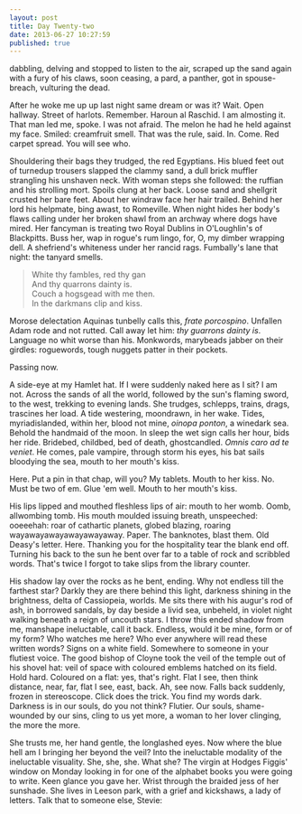 ```yaml
---
layout: post
title: Day Twenty-two
date: 2013-06-27 10:27:59
published: true
---
```

dabbling, delving and stopped to listen to the air, scraped up the sand again with a fury of his claws, soon ceasing, a pard, a panther, got in spouse-breach, vulturing the dead.

After he woke me up up last night same dream or was it? Wait. Open hallway. Street of harlots. Remember. Haroun al Raschid. I am almosting it. That man led me, spoke. I was not afraid. The melon he had he held against my face. Smiled: creamfruit smell. That was the rule, said. In. Come. Red carpet spread. You will see who. 

Shouldering their bags they trudged, the red Egyptians. His blued feet out of turnedup trousers slapped the clammy sand, a dull brick muffler strangling his unshaven neck. With woman steps she followed: the ruffian and his strolling mort. Spoils clung at her back. Loose sand and shellgrit crusted her bare feet. About her windraw face her hair trailed. Behind her lord his helpmate, bing awast, to Romeville. When night hides her body's flaws calling under her broken shawl from an archway where dogs have mired. Her fancyman is treating two Royal Dublins in O'Loughlin's of Blackpitts. Buss her, wap in rogue's rum lingo, for, O, my dimber wrapping dell. A shefriend's whiteness under her rancid rags. Fumbally's lane that night: the tanyard smells.

> White thy fambles, red thy gan <br>
> And thy quarrons dainty is. <br>
> Couch a hogsgead with me then. <br>
> In the darkmans clip and kiss.

Morose delectation Aquinas tunbelly calls this, *frate porcospino*. Unfallen Adam rode and not rutted. Call away let him: *thy guarrons dainty is*. Language no whit worse than his. Monkwords, marybeads jabber on their girdles: roguewords, tough nuggets patter in their pockets.

Passing now.

A side-eye at my Hamlet hat. If I were suddenly naked here as I sit? I am not. Across the sands of all the world, followed by the sun's flaming sword, to the west, trekking to evening lands. She trudges, schlepps, trains, drags, trascines her load. A tide westering, moondrawn, in her wake. Tides, myriadislanded, within her, blood not mine, *oinopa ponton*, a winedark sea. Behold the handmaid of the moon. In sleep the wet sign calls her hour, bids her ride. Bridebed, childbed, bed of death, ghostcandled. *Omnis caro ad te veniet*. He comes, pale vampire, through storm his eyes, his bat sails bloodying the sea, mouth to her mouth's kiss.

Here. Put a pin in that chap, will you? My tablets. Mouth to her kiss. No. Must be two of em. Glue 'em well. Mouth to her mouth's kiss.

His lips lipped and mouthed fleshless lips of air: mouth to her womb. Oomb, allwombing tomb. His mouth moulded issuing breath, unspeeched: ooeeehah: roar of cathartic planets, globed blazing, roaring wayawayawayawayawayaway. Paper. The banknotes, blast them. Old Deasy's letter. Here. Thanking you for the hospitality tear the blank end off. Turning his back to the sun he bent over far to a table of rock and scribbled words. That's twice I forgot to take slips from the library counter.

His shadow lay over the rocks as he bent, ending. Why not endless till the farthest star? Darkly they are there behind this light, darkness shining in the brightness, delta of Cassiopeia, worlds. Me sits there with his augur's rod of ash, in borrowed sandals, by day beside a livid sea, unbeheld, in violet night walking beneath a reign of uncouth stars. I throw this ended shadow from me, manshape ineluctable, call it back. Endless, would it be mine, form or of my form? Who watches me here? Who ever anywhere will read these written words? Signs on a white field. Somewhere to someone in your flutiest voice. The good bishop of Cloyne took the veil of the temple out of his shovel hat: veil of space with coloured emblems hatched on its field. Hold hard. Coloured on a flat: yes, that's right. Flat I see, then think distance, near, far, flat I see, east, back. Ah, see now. Falls back suddenly, frozen in stereoscope. Click does the trick. You find my words dark. Darkness is in our souls, do you not think? Flutier. Our souls, shame-wounded by our sins, cling to us yet more, a woman to her lover clinging, the more the more.

She trusts me, her hand gentle, the longlashed eyes. Now where the blue hell am I bringing her beyond the veil? Into the ineluctable modality of the ineluctable visuality. She, she, she. What she? The virgin at Hodges Figgis' window on Monday looking in for one of the alphabet books you were going to write. Keen glance you gave her. Wrist through the braided jess of her sunshade. She lives in Leeson park, with a grief and kickshaws, a lady of letters. Talk that to someone else, Stevie: